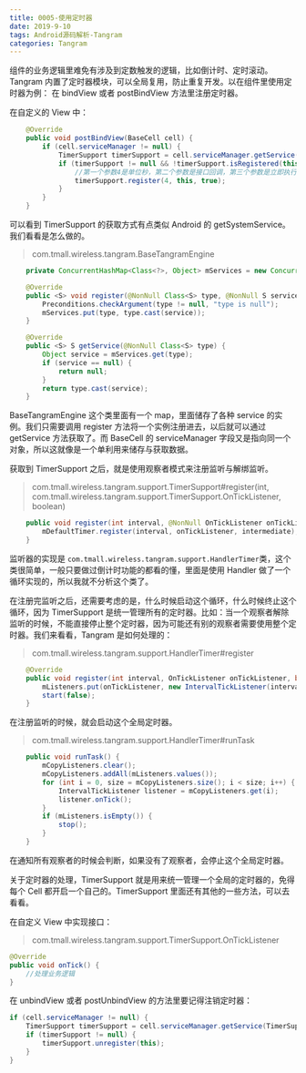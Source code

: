 ```yaml
---
title: 0005-使用定时器
date: 2019-9-10
tags: Android源码解析-Tangram
categories: Tangram
---
```


组件的业务逻辑里难免有涉及到定数触发的逻辑，比如倒计时、定时滚动。Tangram 内置了定时器模块，可以全局复用，防止重复开发。以在组件里使用定时器为例： 在 bindView 或者 postBindView 方法里注册定时器。

在自定义的 View 中：

```java
    @Override
    public void postBindView(BaseCell cell) {
        if (cell.serviceManager != null) {
            TimerSupport timerSupport = cell.serviceManager.getService(TimerSupport.class);
            if (timerSupport != null && !timerSupport.isRegistered(this)) {
                //第一个参数4是单位秒，第二个参数是接口回调，第三个参数是立即执行
                timerSupport.register(4, this, true);
            }
        }
    }
```

可以看到 TimerSupport 的获取方式有点类似 Android 的 getSystemService。我们看看是怎么做的。

> com.tmall.wireless.tangram.BaseTangramEngine

```java
    private ConcurrentHashMap<Class<?>, Object> mServices = new ConcurrentHashMap<>();

    @Override
    public <S> void register(@NonNull Class<S> type, @NonNull S service) {
        Preconditions.checkArgument(type != null, "type is null");
        mServices.put(type, type.cast(service));
    }

    @Override
    public <S> S getService(@NonNull Class<S> type) {
        Object service = mServices.get(type);
        if (service == null) {
            return null;
        }
        return type.cast(service);
    }
```

BaseTangramEngine 这个类里面有一个 map，里面储存了各种 service 的实例。我们只需要调用 register 方法将一个实例注册进去，以后就可以通过 getService 方法获取了。而 BaseCell 的 serviceManager 字段又是指向同一个对象，所以这就像是一个单利用来储存与获取数据。



获取到 TimerSupport 之后，就是使用观察者模式来注册监听与解绑监听。

> com.tmall.wireless.tangram.support.TimerSupport#register(int, com.tmall.wireless.tangram.support.TimerSupport.OnTickListener, boolean)

```java
    public void register(int interval, @NonNull OnTickListener onTickListener, boolean intermediate) {
        mDefaultTimer.register(interval, onTickListener, intermediate);
    }
```

监听器的实现是 `com.tmall.wireless.tangram.support.HandlerTimer`类，这个类很简单，一般只要做过倒计时功能的都看的懂，里面是使用 Handler 做了一个循环实现的，所以我就不分析这个类了。



在注册完监听之后，还需要考虑的是，什么时候启动这个循环，什么时候终止这个循环，因为 TimerSupport 是统一管理所有的定时器。比如：当一个观察者解除监听的时候，不能直接停止整个定时器，因为可能还有别的观察者需要使用整个定时器。我们来看看，Tangram 是如何处理的：

> com.tmall.wireless.tangram.support.HandlerTimer#register

```java
    @Override
    public void register(int interval, OnTickListener onTickListener, boolean intermediate) {
        mListeners.put(onTickListener, new IntervalTickListener(interval, onTickListener, intermediate));
        start(false);
    }
```

在注册监听的时候，就会启动这个全局定时器。

> com.tmall.wireless.tangram.support.HandlerTimer#runTask

```java
    public void runTask() {
        mCopyListeners.clear();
        mCopyListeners.addAll(mListeners.values());
        for (int i = 0, size = mCopyListeners.size(); i < size; i++) {
            IntervalTickListener listener = mCopyListeners.get(i);
            listener.onTick();
        }
        if (mListeners.isEmpty()) {
            stop();
        }
    }
```

在通知所有观察者的时候会判断，如果没有了观察者，会停止这个全局定时器。



关于定时器的处理，TimerSupport 就是用来统一管理一个全局的定时器的，免得每个 Cell 都开启一个自己的。TimerSupport 里面还有其他的一些方法，可以去看看。



在自定义 View 中实现接口：

> com.tmall.wireless.tangram.support.TimerSupport.OnTickListener

```java
@Override
public void onTick() {
	//处理业务逻辑        
}
```



在 unbindView 或者 postUnbindView 的方法里要记得注销定时器：

```java
if (cell.serviceManager != null) {
    TimerSupport timerSupport = cell.serviceManager.getService(TimerSupport.class);
    if (timerSupport != null) {
        timerSupport.unregister(this);
    }
}
```






